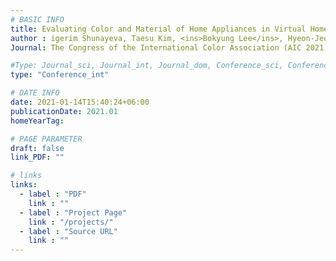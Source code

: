 ```yaml
---
# BASIC INFO
title: Evaluating Color and Material of Home Appliances in Virtual Homes during the Early Stage of Design
author : igerim Shunayeva, Taesu Kim, <ins>Bokyung Lee</ins>, Hyeon-Jeong Suk.
Journal: The Congress of the International Color Association (AIC 2021)

#Type: Journal_sci, Journal_int, Journal_dom, Conference_sci, Conference_int, conference_dom
type: "Conference_int"

# DATE INFO
date: 2021-01-14T15:40:24+06:00
publicationDate: 2021.01
homeYearTag: 

# PAGE PARAMETER
draft: false
link_PDF: ""

# links
links:
  - label : "PDF"
    link : ""
  - label : "Project Page"
    link : "/projects/"
  - label : "Source URL"
    link : ""
---
```

